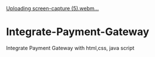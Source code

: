 [Uploading screen-capture (5).webm…]()
# Integrate-Payment-Gateway
Integrate Payment Gateway with html,css, java script

